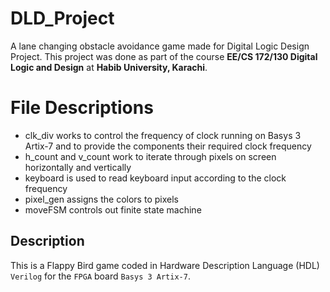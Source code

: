 # DLD_Project
A lane changing obstacle avoidance game made for Digital Logic Design Project.
This project was done as part of the course **EE/CS 172/130 Digital Logic and Design** at **Habib University, Karachi**.

# File Descriptions
- clk_div works to control the frequency of clock running on Basys 3 Artix-7 and to provide the components their required clock frequency
- h_count and v_count work to iterate through pixels on screen horizontally and vertically
- keyboard is used to read keyboard input according to the clock frequency
- pixel_gen assigns the colors to pixels
- moveFSM controls out finite state machine

## Description
This is a Flappy Bird game coded in Hardware Description Language (HDL) `Verilog` for the `FPGA` board `Basys 3 Artix-7`.
